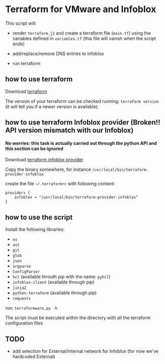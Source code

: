 # Terraform for VMware and Infoblox

This script will:

- render `terraform.j2` and create a terraform file (`main.tf`) using the variables defined in `variables.tf` (this file will vanish when the script ends)

- add/replace/remove DNS entries to infoblox

- run terraform

## how to use terraform

Download [terraform](https://www.terraform.io/downloads.html)

The version of your terraform can be checked running: `terraform version` (it will tell you if a newer version is available).

## how to use terraform Infoblox provider (Broken!! API version mismatch with our Infoblox)
#### No worries: this task is actually carried out through the python API and this section can be ignored

Download [terraform infoblox provider](https://github.com/prudhvitella/terraform-provider-infoblox/releases/)

Copy the binary somewhere, for instance  `/usr/local/bin/terraform-provider-infoblox`

create the file `~/.terraformrc` with following content:

```
providers {
    infoblox = "/usr/local/bin/terraform-provider-infoblox"
}
```

## how to use the script

Install the following libraries: 

- `os`
- `ast`
- `git` 
- `glob` 
- `json` 
- `argparse` 
- `ConfigParser`
- `hcl` (available throuth pip with the name: `pyhcl`)
- `infoblox-client` (available through pip)
- `jinja2`
- `python-terraform`  (available through pip)
- `requests`

run: `terraformware.py -h`

The script must be executed within the directory with all the terraform configuration files 

## TODO
- add selection for External/Internal network for Infoblox (for now we've hardcoded External)

